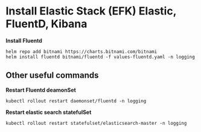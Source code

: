 # Install Elastic Stack (EFK) Elastic, FluentD, Kibana

**Install Fluentd**

```
helm repo add bitnami https://charts.bitnami.com/bitnami
helm install fluentd bitnami/fluentd -f values-fluentd.yaml -n logging
```

## Other useful commands

**Restart Fluentd deamonSet**

```
kubectl rollout restart daemonset/fluentd -n logging
```

**Restart elastic search statefulSet**

```
kubectl rollout restart statefulset/elasticsearch-master -n logging
```

